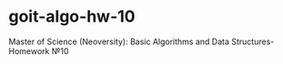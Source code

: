 # goit-algo-hw-10
Master of Science (Neoversity): Basic Algorithms and Data Structures- Homework №10
